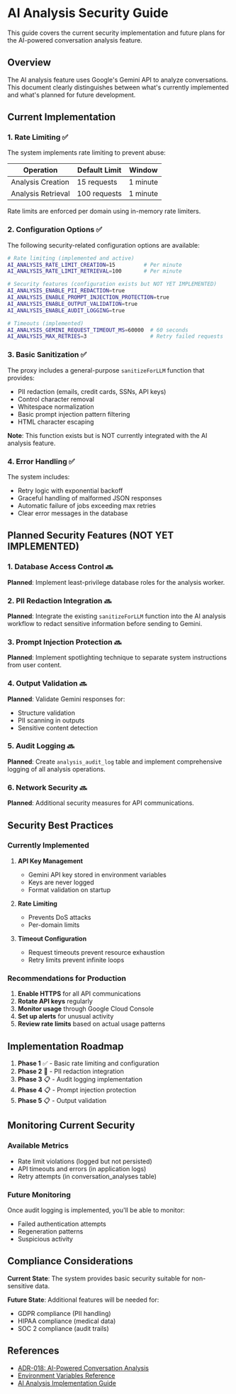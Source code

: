 # AI Analysis Security Guide

This guide covers the current security implementation and future plans for the AI-powered conversation analysis feature.

## Overview

The AI analysis feature uses Google's Gemini API to analyze conversations. This document clearly distinguishes between what's currently implemented and what's planned for future development.

## Current Implementation

### 1. Rate Limiting ✅

The system implements rate limiting to prevent abuse:

| Operation          | Default Limit | Window   |
| ------------------ | ------------- | -------- |
| Analysis Creation  | 15 requests   | 1 minute |
| Analysis Retrieval | 100 requests  | 1 minute |

Rate limits are enforced per domain using in-memory rate limiters.

### 2. Configuration Options ✅

The following security-related configuration options are available:

```bash
# Rate limiting (implemented and active)
AI_ANALYSIS_RATE_LIMIT_CREATION=15         # Per minute
AI_ANALYSIS_RATE_LIMIT_RETRIEVAL=100       # Per minute

# Security features (configuration exists but NOT YET IMPLEMENTED)
AI_ANALYSIS_ENABLE_PII_REDACTION=true
AI_ANALYSIS_ENABLE_PROMPT_INJECTION_PROTECTION=true
AI_ANALYSIS_ENABLE_OUTPUT_VALIDATION=true
AI_ANALYSIS_ENABLE_AUDIT_LOGGING=true

# Timeouts (implemented)
AI_ANALYSIS_GEMINI_REQUEST_TIMEOUT_MS=60000  # 60 seconds
AI_ANALYSIS_MAX_RETRIES=3                    # Retry failed requests
```

### 3. Basic Sanitization ✅

The proxy includes a general-purpose `sanitizeForLLM` function that provides:

- PII redaction (emails, credit cards, SSNs, API keys)
- Control character removal
- Whitespace normalization
- Basic prompt injection pattern filtering
- HTML character escaping

**Note**: This function exists but is NOT currently integrated with the AI analysis feature.

### 4. Error Handling ✅

The system includes:

- Retry logic with exponential backoff
- Graceful handling of malformed JSON responses
- Automatic failure of jobs exceeding max retries
- Clear error messages in the database

## Planned Security Features (NOT YET IMPLEMENTED)

### 1. Database Access Control 🔜

**Planned**: Implement least-privilege database roles for the analysis worker.

### 2. PII Redaction Integration 🔜

**Planned**: Integrate the existing `sanitizeForLLM` function into the AI analysis workflow to redact sensitive information before sending to Gemini.

### 3. Prompt Injection Protection 🔜

**Planned**: Implement spotlighting technique to separate system instructions from user content.

### 4. Output Validation 🔜

**Planned**: Validate Gemini responses for:

- Structure validation
- PII scanning in outputs
- Sensitive content detection

### 5. Audit Logging 🔜

**Planned**: Create `analysis_audit_log` table and implement comprehensive logging of all analysis operations.

### 6. Network Security 🔜

**Planned**: Additional security measures for API communications.

## Security Best Practices

### Currently Implemented

1. **API Key Management**
   - Gemini API key stored in environment variables
   - Keys are never logged
   - Format validation on startup

2. **Rate Limiting**
   - Prevents DoS attacks
   - Per-domain limits

3. **Timeout Configuration**
   - Request timeouts prevent resource exhaustion
   - Retry limits prevent infinite loops

### Recommendations for Production

1. **Enable HTTPS** for all API communications
2. **Rotate API keys** regularly
3. **Monitor usage** through Google Cloud Console
4. **Set up alerts** for unusual activity
5. **Review rate limits** based on actual usage patterns

## Implementation Roadmap

1. **Phase 1** ✅ - Basic rate limiting and configuration
2. **Phase 2** 🚧 - PII redaction integration
3. **Phase 3** 📋 - Audit logging implementation
4. **Phase 4** 📋 - Prompt injection protection
5. **Phase 5** 📋 - Output validation

## Monitoring Current Security

### Available Metrics

- Rate limit violations (logged but not persisted)
- API timeouts and errors (in application logs)
- Retry attempts (in conversation_analyses table)

### Future Monitoring

Once audit logging is implemented, you'll be able to monitor:

- Failed authentication attempts
- Regeneration patterns
- Suspicious activity

## Compliance Considerations

**Current State**: The system provides basic security suitable for non-sensitive data.

**Future State**: Additional features will be needed for:

- GDPR compliance (PII handling)
- HIPAA compliance (medical data)
- SOC 2 compliance (audit trails)

## References

- [ADR-018: AI-Powered Conversation Analysis](../04-Architecture/ADRs/adr-018-ai-powered-conversation-analysis.md)
- [Environment Variables Reference](../06-Reference/environment-vars.md)
- [AI Analysis Implementation Guide](../04-Architecture/ai-analysis-implementation-guide.md)
